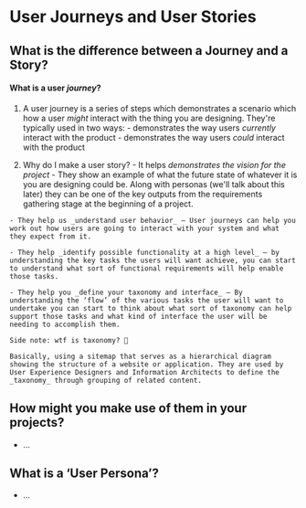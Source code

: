 # User Journeys and User Stories

## What is the difference between a Journey and a Story?

#### What is a user _journey_?

  1. A user journey is a series of steps which demonstrates a scenario which how a user _might_ interact with the thing you are designing. They're typically used in two ways:
    - demonstrates the way users _currently_ interact with the product
    - demonstrates the way users _could_ interact with the product


  2. Why do I make a user story?
    - It helps _demonstrates the vision for the project_ - They show an example of what the future state of whatever it is you are designing could be. Along with personas (we'll talk about this later) they can be one of the key outputs from the requirements gathering stage at the beginning of a project.

    - They help us _understand user behavior_ – User journeys can help you work out how users are going to interact with your system and what they expect from it.

    - They help _identify possible functionality at a high level_ – by understanding the key tasks the users will want achieve, you can start to understand what sort of functional requirements will help enable those tasks.

    - They help you _define your taxonomy and interface_ – By understanding the ‘flow’ of the various tasks the user will want to undertake you can start to think about what sort of taxonomy can help support those tasks and what kind of interface the user will be needing to accomplish them.

    Side note: wtf is taxonomy? 🤔

    Basically, using a sitemap that serves as a hierarchical diagram showing the structure of a website or application. They are used by User Experience Designers and Information Architects to define the _taxonomy_ through grouping of related content.


## How might you make use of them in your projects?

- ...

## What is a ‘User Persona’?

- ...
